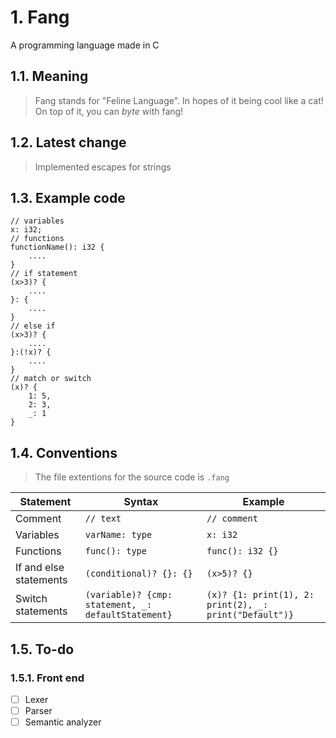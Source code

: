 # 1. Fang
A programming language made in C
## 1.1. Meaning
> Fang stands for "Feline Language". In hopes of it being cool like a cat!  
> On top of it, you can _byte_ with fang!
## 1.2. Latest change
> Implemented escapes for strings
## 1.3. Example code
```
// variables
x: i32;
// functions
functionName(): i32 {
    ....
}
// if statement
(x>3)? {
    ....
}: {
    ....
}
// else if
(x>3)? {
    ....
}:(!x)? {
    ....
}
// match or switch
(x)? {
    1: 5,
    2: 3,
    _: 1
}
```
## 1.4. Conventions
> The file extentions for the source code is `.fang`

| Statement              | Syntax                                              | Example                                                |
| ---------------------- | --------------------------------------------------- | ------------------------------------------------------ |
| Comment                | `// text`                                           | `// comment`                                           |
| Variables              | `varName: type`                                     | `x: i32`                                               |
| Functions              | `func(): type`                                      | `func(): i32 {}`                                       |
| If and else statements | `(conditional)? {}: {}`                             | `(x>5)? {}`                                            |
| Switch statements      | `(variable)? {cmp: statement, _: defaultStatement}` | `(x)? {1: print(1), 2: print(2), _: print("Default")}` |
## 1.5. To-do
### 1.5.1. Front end
- [ ] Lexer
- [ ] Parser
- [ ] Semantic analyzer
